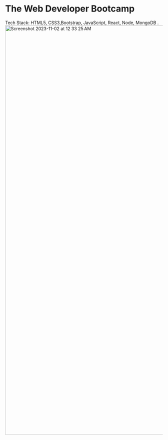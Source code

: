 # The Web Developer Bootcamp
Tech Stack: HTML5, CSS3,Bootstrap, JavaScript, React, Node, MongoDB .
<img width="1306" alt="Screenshot 2023-11-02 at 12 33 25 AM" src="https://github.com/HemanthReddy10/WebDevBootcamp/assets/99050861/f6ea9c9b-d874-4381-aede-a51b3960ea9c">

